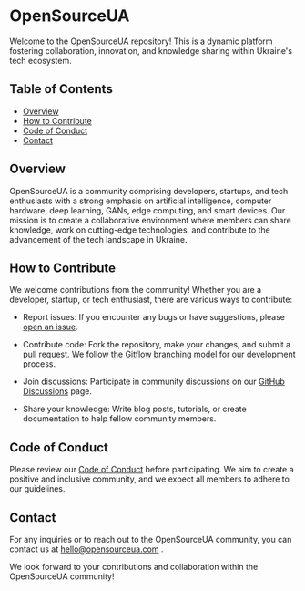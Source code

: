 # OpenSourceUA

Welcome to the OpenSourceUA repository! This is a dynamic platform fostering collaboration, innovation, and knowledge sharing within Ukraine's tech ecosystem.

## Table of Contents

- [Overview](#overview)
- [How to Contribute](#how-to-contribute)
- [Code of Conduct](#code-of-conduct)
- [Contact](#contact)

## Overview

OpenSourceUA is a community comprising developers, startups, and tech enthusiasts with a strong emphasis on artificial intelligence, computer hardware, deep learning, GANs, edge computing, and smart devices. Our mission is to create a collaborative environment where members can share knowledge, work on cutting-edge technologies, and contribute to the advancement of the tech landscape in Ukraine.

## How to Contribute

We welcome contributions from the community! Whether you are a developer, startup, or tech enthusiast, there are various ways to contribute:

- Report issues: If you encounter any bugs or have suggestions, please [open an issue](https://github.com/OpenSourceUA/OSUA/issues).

- Contribute code: Fork the repository, make your changes, and submit a pull request. We follow the [Gitflow branching model](https://nvie.com/posts/a-successful-git-branching-model/) for our development process.

- Join discussions: Participate in community discussions on our [GitHub Discussions](https://github.com/OpenSourceUA/OSUA/discussions) page.

- Share your knowledge: Write blog posts, tutorials, or create documentation to help fellow community members.

## Code of Conduct

Please review our [Code of Conduct](CODE_OF_CONDUCT.md) before participating. We aim to create a positive and inclusive community, and we expect all members to adhere to our guidelines.

## Contact

For any inquiries or to reach out to the OpenSourceUA community, you can contact us at hello@opensourceua.com .

We look forward to your contributions and collaboration within the OpenSourceUA community!
